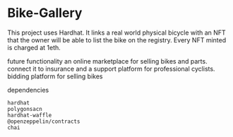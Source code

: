 # Bike-Gallery

This project uses Hardhat. It links a real world physical bicycle with an NFT that the owner will be able to list the bike on the registry.
Every NFT minted is charged at 1eth.

future functionality
an online marketplace for selling bikes and parts.
connect it to insurance and a support platform for professional cyclists.
bidding platform for selling bikes



dependencies

```shell
hardhat 
polygonsacn
hardhat-waffle
@openzeppelin/contracts
chai 

```
